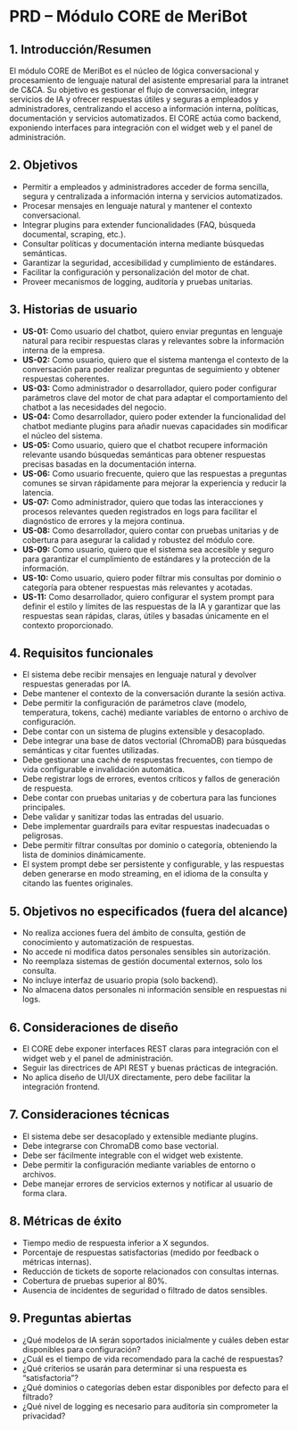 # PRD – Módulo CORE de MeriBot

## 1. Introducción/Resumen

El módulo CORE de MeriBot es el núcleo de lógica conversacional y procesamiento de lenguaje natural del asistente empresarial para la intranet de C&CA. Su objetivo es gestionar el flujo de conversación, integrar servicios de IA y ofrecer respuestas útiles y seguras a empleados y administradores, centralizando el acceso a información interna, políticas, documentación y servicios automatizados. El CORE actúa como backend, exponiendo interfaces para integración con el widget web y el panel de administración.

## 2. Objetivos

- Permitir a empleados y administradores acceder de forma sencilla, segura y centralizada a información interna y servicios automatizados.
- Procesar mensajes en lenguaje natural y mantener el contexto conversacional.
- Integrar plugins para extender funcionalidades (FAQ, búsqueda documental, scraping, etc.).
- Consultar políticas y documentación interna mediante búsquedas semánticas.
- Garantizar la seguridad, accesibilidad y cumplimiento de estándares.
- Facilitar la configuración y personalización del motor de chat.
- Proveer mecanismos de logging, auditoría y pruebas unitarias.

## 3. Historias de usuario

- **US-01:** Como usuario del chatbot, quiero enviar preguntas en lenguaje natural para recibir respuestas claras y relevantes sobre la información interna de la empresa.
- **US-02:** Como usuario, quiero que el sistema mantenga el contexto de la conversación para poder realizar preguntas de seguimiento y obtener respuestas coherentes.
- **US-03:** Como administrador o desarrollador, quiero poder configurar parámetros clave del motor de chat para adaptar el comportamiento del chatbot a las necesidades del negocio.
- **US-04:** Como desarrollador, quiero poder extender la funcionalidad del chatbot mediante plugins para añadir nuevas capacidades sin modificar el núcleo del sistema.
- **US-05:** Como usuario, quiero que el chatbot recupere información relevante usando búsquedas semánticas para obtener respuestas precisas basadas en la documentación interna.
- **US-06:** Como usuario frecuente, quiero que las respuestas a preguntas comunes se sirvan rápidamente para mejorar la experiencia y reducir la latencia.
- **US-07:** Como administrador, quiero que todas las interacciones y procesos relevantes queden registrados en logs para facilitar el diagnóstico de errores y la mejora continua.
- **US-08:** Como desarrollador, quiero contar con pruebas unitarias y de cobertura para asegurar la calidad y robustez del módulo core.
- **US-09:** Como usuario, quiero que el sistema sea accesible y seguro para garantizar el cumplimiento de estándares y la protección de la información.
- **US-10:** Como usuario, quiero poder filtrar mis consultas por dominio o categoría para obtener respuestas más relevantes y acotadas.
- **US-11:** Como desarrollador, quiero configurar el system prompt para definir el estilo y límites de las respuestas de la IA y garantizar que las respuestas sean rápidas, claras, útiles y basadas únicamente en el contexto proporcionado.

## 4. Requisitos funcionales

- El sistema debe recibir mensajes en lenguaje natural y devolver respuestas generadas por IA.
- Debe mantener el contexto de la conversación durante la sesión activa.
- Debe permitir la configuración de parámetros clave (modelo, temperatura, tokens, caché) mediante variables de entorno o archivo de configuración.
- Debe contar con un sistema de plugins extensible y desacoplado.
- Debe integrar una base de datos vectorial (ChromaDB) para búsquedas semánticas y citar fuentes utilizadas.
- Debe gestionar una caché de respuestas frecuentes, con tiempo de vida configurable e invalidación automática.
- Debe registrar logs de errores, eventos críticos y fallos de generación de respuesta.
- Debe contar con pruebas unitarias y de cobertura para las funciones principales.
- Debe validar y sanitizar todas las entradas del usuario.
- Debe implementar guardrails para evitar respuestas inadecuadas o peligrosas.
- Debe permitir filtrar consultas por dominio o categoría, obteniendo la lista de dominios dinámicamente.
- El system prompt debe ser persistente y configurable, y las respuestas deben generarse en modo streaming, en el idioma de la consulta y citando las fuentes originales.

## 5. Objetivos no especificados (fuera del alcance)

- No realiza acciones fuera del ámbito de consulta, gestión de conocimiento y automatización de respuestas.
- No accede ni modifica datos personales sensibles sin autorización.
- No reemplaza sistemas de gestión documental externos, solo los consulta.
- No incluye interfaz de usuario propia (solo backend).
- No almacena datos personales ni información sensible en respuestas ni logs.

## 6. Consideraciones de diseño

- El CORE debe exponer interfaces REST claras para integración con el widget web y el panel de administración.
- Seguir las directrices de API REST y buenas prácticas de integración.
- No aplica diseño de UI/UX directamente, pero debe facilitar la integración frontend.

## 7. Consideraciones técnicas

- El sistema debe ser desacoplado y extensible mediante plugins.
- Debe integrarse con ChromaDB como base vectorial.
- Debe ser fácilmente integrable con el widget web existente.
- Debe permitir la configuración mediante variables de entorno o archivos.
- Debe manejar errores de servicios externos y notificar al usuario de forma clara.

## 8. Métricas de éxito

- Tiempo medio de respuesta inferior a X segundos.
- Porcentaje de respuestas satisfactorias (medido por feedback o métricas internas).
- Reducción de tickets de soporte relacionados con consultas internas.
- Cobertura de pruebas superior al 80%.
- Ausencia de incidentes de seguridad o filtrado de datos sensibles.

## 9. Preguntas abiertas

- ¿Qué modelos de IA serán soportados inicialmente y cuáles deben estar disponibles para configuración?
- ¿Cuál es el tiempo de vida recomendado para la caché de respuestas?
- ¿Qué criterios se usarán para determinar si una respuesta es “satisfactoria”?
- ¿Qué dominios o categorías deben estar disponibles por defecto para el filtrado?
- ¿Qué nivel de logging es necesario para auditoría sin comprometer la privacidad?
